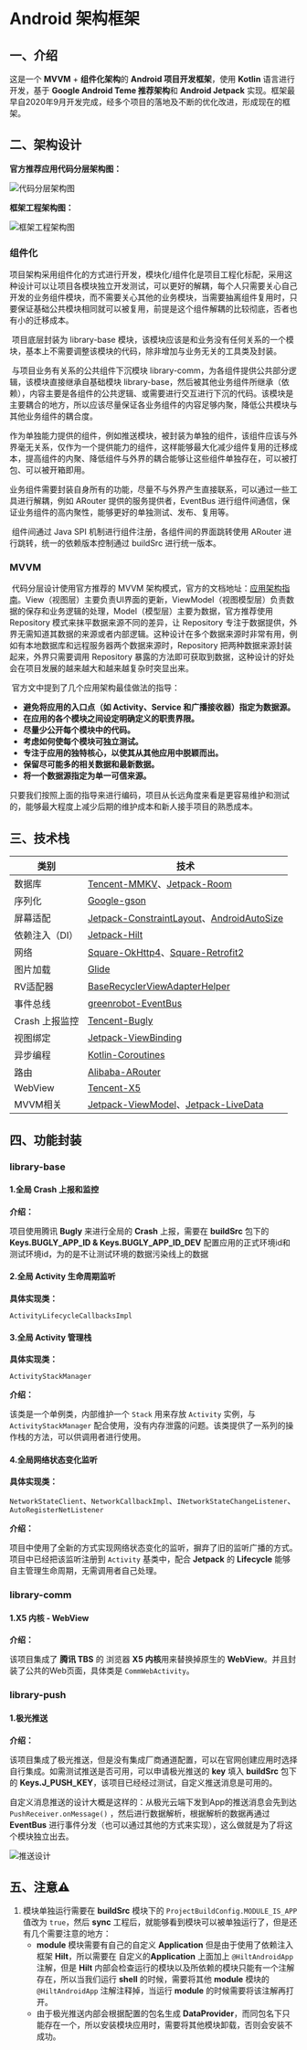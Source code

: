 # Android 架构框架

## 一、介绍

这是一个 **MVVM** + **组件化架构**的 **Android 项目开发框架**，使用 **Kotlin** 语言进行开发，基于 **Google Android Teme 推荐架构**和 **Android Jetpack** 实现。框架最早自2020年9月开发完成，经多个项目的落地及不断的优化改进，形成现在的框架。

## 二、架构设计

**官方推荐应用代码分层架构图：**

![代码分层架构图](https://tva1.sinaimg.cn/large/008i3skNgy1gvjhh0a8xej60qo0k0t9t02.jpg)

**框架工程架构图：**

![框架工程架构图](https://tva1.sinaimg.cn/large/008i3skNly1gvjine237ej60s80hxgmy02.jpg)

### 组件化

​		项目架构采用组件化的方式进行开发，模块化/组件化是项目工程化标配，采用这种设计可以让项目各模块独立开发测试，可以更好的解耦，每个人只需要关心自己开发的业务组件模块，而不需要关心其他的业务模块，当需要抽离组件复用时，只要保证基础公共模块相同就可以被复用，前提是这个组件解耦的比较彻底，否者也有小的迁移成本。

​		项目底层封装为 library-base 模块，该模块应该是和业务没有任何关系的一个模块，基本上不需要调整该模块的代码，除非增加与业务无关的工具类及封装。

​		与项目业务有关系的公共组件下沉模块 library-comm，为各组件提供公共部分逻辑，该模块直接继承自基础模块 library-base，然后被其他业务组件所继承（依赖），内容主要是各组件的公共逻辑、或需要进行交互进行下沉的代码。该模块是主要耦合的地方，所以应该尽量保证各业务组件的内容足够内聚，降低公共模块与其他业务组件的耦合度。

​		作为单独能力提供的组件，例如推送模块，被封装为单独的组件，该组件应该与外界毫无关系，仅作为一个提供能力的组件，这样能够最大化减少组件复用的迁移成本，提高组件的内聚、降低组件与外界的耦合能够让这些组件单独存在，可以被打包、可以被开箱即用。

​		业务组件需要封装自身所有的功能，尽量不与外界产生直接联系，可以通过一些工具进行解耦，例如 ARouter 提供的服务提供者，EventBus 进行组件间通信，保证业务组件的高内聚性，能够更好的单独测试、发布、复用等。

​		组件间通过 Java SPI 机制进行组件注册，各组件间的界面跳转使用 ARouter 进行跳转，统一的依赖版本控制通过 buildSrc 进行统一版本。

### MVVM

​		代码分层设计使用官方推荐的 MVVM 架构模式，官方的文档地址：[应用架构指南](https://developer.android.com/jetpack/guide)。View（视图层）主要负责UI界面的更新，ViewModel（视图模型层）负责数据的保存和业务逻辑的处理，Model（模型层）主要为数据，官方推荐使用 Repository 模式来抹平数据来源不同的差异，让 Repository 专注于数据提供，外界无需知道其数据的来源或者内部逻辑。这种设计在多个数据来源时非常有用，例如有本地数据库和远程服务器两个数据来源时，Repository 把两种数据来源封装起来，外界只需要调用 Repository 暴露的方法即可获取到数据，这种设计的好处会在项目发展的越来越大和越来越复杂时突显出来。

​		官方文中提到了几个应用架构最佳做法的指导：

- **避免将应用的入口点（如 Activity、Service 和广播接收器）指定为数据源。**
- **在应用的各个模块之间设定明确定义的职责界限。**
- **尽量少公开每个模块中的代码。**
- **考虑如何使每个模块可独立测试。**
- **专注于应用的独特核心，以使其从其他应用中脱颖而出。**
- **保留尽可能多的相关数据和最新数据。**
- **将一个数据源指定为单一可信来源。**

只要我们按照上面的指导来进行编码，项目从长远角度来看是更容易维护和测试的，能够最大程度上减少后期的维护成本和新人接手项目的熟悉成本。

## 三、技术栈

| 类别           | 技术                                                         |
| -------------- | ------------------------------------------------------------ |
| 数据库         | [Tencent-MMKV](https://github.com/Tencent/MMKV)、[Jetpack-Room](https://developer.android.com/jetpack/androidx/releases/room) |
| 序列化         | [Google-gson](https://github.com/google/gson)                |
| 屏幕适配       | [Jetpack-ConstraintLayout](https://developer.android.com/training/constraint-layout?hl=zh-cn)、[AndroidAutoSize](https://github.com/JessYanCoding/AndroidAutoSize) |
| 依赖注入（DI） | [Jetpack-Hilt](https://developer.android.com/training/dependency-injection/hilt-android?hl=zh_cn) |
| 网络           | [Square-OkHttp4](https://github.com/square/okhttp)、[Square-Retrofit2](https://github.com/square/retrofit) |
| 图片加载       | [Glide](https://github.com/bumptech/glide)            |
| RV适配器       | [BaseRecyclerViewAdapterHelper](https://github.com/CymChad/BaseRecyclerViewAdapterHelper) |
| 事件总线       | [greenrobot-EventBus](https://github.com/greenrobot/EventBus) |
| Crash 上报监控 | [Tencent-Bugly](https://bugly.qq.com/v2/index)               |
| 视图绑定       | [Jetpack-ViewBinding](https://developer.android.com/topic/libraries/view-binding?hl=zh-cn) |
| 异步编程       | [Kotlin-Coroutines](https://github.com/Kotlin/kotlinx.coroutines) |
| 路由           | [Alibaba-ARouter](https://github.com/alibaba/ARouter)        |
| WebView        | [Tencent-X5](https://x5.tencent.com/tbs/index.html)          |
| MVVM相关       | [Jetpack-ViewModel](https://developer.android.com/topic/libraries/architecture/viewmodel?hl=zh_cn)、[Jetpack-LiveData](https://developer.android.com/topic/libraries/architecture/livedata?hl=zh-cn) |

## 四、功能封装

### **library-base**

#### 1.全局 Crash 上报和监控

**介绍：**

项目使用腾讯 **Bugly** 来进行全局的 **Crash** 上报，需要在 **buildSrc** 包下的 **Keys.BUGLY_APP_ID & Keys.BUGLY_APP_ID_DEV** 配置应用的正式环境id和测试环境id，为的是不让测试环境的数据污染线上的数据

#### 2.全局 Activity 生命周期监听

**具体实现类：**

`ActivityLifecycleCallbacksImpl`

#### 3.全局 Activity 管理栈

**具体实现类：**

`ActivityStackManager`

**介绍：**

该类是一个单例类，内部维护一个 `Stack` 用来存放 `Activity` 实例，与 `ActivityStackManager` 配合使用，没有内存泄露的问题。该类提供了一系列的操作栈的方法，可以供调用者进行使用。

#### 4.全局网络状态变化监听

**具体实现类：**

`NetworkStateClient`、`NetworkCallbackImpl`、`INetworkStateChangeListener`、`AutoRegisterNetListener`

**介绍：**

项目中使用了全新的方式实现网络状态变化的监听，摒弃了旧的监听广播的方式。项目中已经把该监听注册到 `Activity` 基类中，配合 **Jetpack** 的 **Lifecycle** 能够自主管理生命周期，无需调用者自己处理。

### **library-comm**

#### 1.X5 内核 - WebView

**介绍：**

该项目集成了 **腾讯 TBS** 的 浏览器 **X5 内核**用来替换掉原生的 **WebView**。并且封装了公共的Web页面，具体类是 `CommWebActivity`。

### **library-push**

#### 1.极光推送

**介绍：** 

该项目集成了极光推送，但是没有集成厂商通道配置，可以在官网创建应用时选择自行集成。如需测试推送是否可用，可以申请极光推送的 **key** 填入 **buildSrc** 包下的 **Keys.J_PUSH_KEY**，该项目已经经过测试，自定义推送消息是可用的。

自定义消息推送的设计大概是这样的：从极光云端下发到App的推送消息会先到达 `PushReceiver.onMessage()` ，然后进行数据解析，根据解析的数据再通过 **EventBus** 进行事件分发（也可以通过其他的方式来实现），这么做就是为了将这个模块独立出去。

![推送设计](https://tva1.sinaimg.cn/large/008i3skNly1gvj98ytzlrj60ol0rpabc02.jpg)

## 五、注意⚠️

1. 模块单独运行需要在 **buildSrc** 模块下的 `ProjectBuildConfig.MODULE_IS_APP` 值改为 `true`，然后 **sync** 工程后，就能够看到模块可以被单独运行了，但是还有几个需要注意的地方：
   - **module** 模块需要有自己的自定义 **Application** 但是由于使用了依赖注入框架 **Hilt**，所以需要在 自定义的**Application** 上面加上 `@HiltAndroidApp` 注解，但是 **Hilt** 内部会检查运行的模块以及所依赖的模块只能有一个注解存在，所以当我们运行 **shell** 的时候，需要将其他 **module** 模块的 `@HiltAndroidApp` 注解注释掉，当运行 **module** 的时候需要将该注解再打开。
   - 由于极光推送内部会根据配置的包名生成 **DataProvider**，而同包名下只能存在一个，所以安装模块应用时，需要将其他模块卸载，否则会安装不成功。
